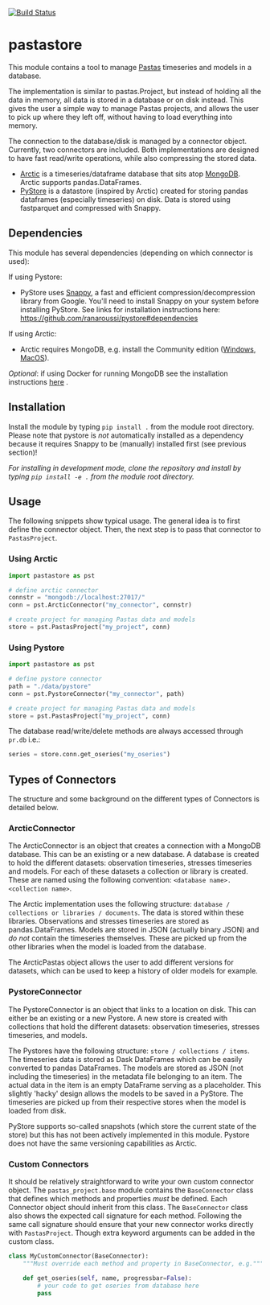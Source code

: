 [![Build Status](https://travis-ci.org/pastas/pastastore.svg?branch=master)](https://travis-ci.org/pastas/pastastore)

# pastastore

This module contains a tool to manage [Pastas](https://pastas.readthedocs.io/en/latest/) timeseries and models in a database.

The implementation is similar to pastas.Project, but instead of holding all the data in memory, all data is stored in a database or on disk instead. This gives the user a simple way to manage Pastas projects, and allows the user to pick up where they left off, without having to load everything into memory.

The connection to the database/disk is managed by a connector object. Currently, two connectors are included. Both implementations are designed to have fast read/write operations, while also compressing the stored data.
- [Arctic](https://arctic.readthedocs.io/en/latest/) is a timeseries/dataframe database that sits atop [MongoDB](https://www.mongodb.com). Arctic supports pandas.DataFrames.
- [PyStore](https://github.com/ranaroussi/pystore) is a datastore (inspired by Arctic) created for storing pandas dataframes (especially timeseries) on disk. Data is stored using fastparquet and compressed with Snappy.

## Dependencies
This module has several dependencies (depending on which connector is used):

If using Pystore:
- PyStore uses [Snappy](http://google.github.io/snappy/), a fast and efficient compression/decompression library from Google. You'll need to install Snappy on your system before installing PyStore. See links for installation instructions here: https://github.com/ranaroussi/pystore#dependencies

If using Arctic:
- Arctic requires MongoDB, e.g. install the Community edition ([Windows](https://fastdl.mongodb.org/win32/mongodb-win32-x86_64-2012plus-4.2.1-signed.msi), [MacOS](https://fastdl.mongodb.org/osx/mongodb-macos-x86_64-4.2.1.tgz)).

*Optional*: if using Docker for running MongoDB see the installation instructions [here](https://github.com/pastas/pastastore/tree/master/dockerfiles#running-mongodb-from-docker) .

## Installation
Install the module by typing `pip install .` from the module root directory. Please note that pystore is _not_ automatically installed as a dependency because it requires Snappy to be (manually) installed first (see previous section)!

_For installing in development mode, clone the repository and install by typing `pip install -e .` from the module root directory._

## Usage
The following snippets show typical usage. The general idea is to first define the connector object. Then, the next step is to pass that connector to `PastasProject`.

### Using Arctic

```python
import pastastore as pst

# define arctic connector
connstr = "mongodb://localhost:27017/"
conn = pst.ArcticConnector("my_connector", connstr)

# create project for managing Pastas data and models
store = pst.PastasProject("my_project", conn)
```
### Using Pystore

```python
import pastastore as pst

# define pystore connector
path = "./data/pystore"
conn = pst.PystoreConnector("my_connector", path)

# create project for managing Pastas data and models
store = pst.PastasProject("my_project", conn)
```

The database read/write/delete methods are always accessed through `pr.db` i.e.:
```python
series = store.conn.get_oseries("my_oseries")
```

## Types of Connectors

The structure and some background on the different types of Connectors is detailed below.

### ArcticConnector
The ArcticConnector is an object that creates a connection with a MongoDB database. This can be an existing or a new database. A database is created to hold the different datasets: observation timeseries, stresses timeseries and models. For each of these datasets a collection or library is created. These are named using the following convention: `<database name>.<collection name>`.

The Arctic implementation uses the following structure: `database / collections or libraries / documents`. The data is stored within these libraries. Observations and stresses timeseries are stored as pandas.DataFrames. Models are stored in JSON (actually binary JSON) and *do not* contain the timeseries themselves. These are picked up from the other libraries when the model is loaded from the database.

The ArcticPastas object allows the user to add different versions for datasets, which can be used to keep a history of older models for example.

### PystoreConnector
The PystoreConnector is an object that links to a location on disk. This can either be an existing or a new Pystore. A new store is created with collections that hold the different datasets: observation timeseries, stresses timeseries, and models.

The Pystores have the following structure: `store / collections / items`. The timeseries data is stored as Dask DataFrames which can be easily converted to pandas DataFrames. The models are stored as JSON (not including the timeseries) in the metadata file belonging to an item. The actual data in the item is an empty DataFrame serving as a placeholder. This slightly 'hacky' design allows the models to be saved in a PyStore. The timeseries are picked up from their respective stores when the model is loaded from disk.

PyStore supports so-called snapshots (which store the current state of the store) but this has not been actively implemented in this module. Pystore does not have the same versioning capabilities as Arctic.

### Custom Connectors
It should be relatively straightforward to write your own custom connector object. The
`pastas_project.base` module contains the `BaseConnector` class that defines which methods and properties _must_ be defined. Each Connector object should inherit from this class. The `BaseConnector` class also shows the expected call signature for each method. Following the same call signature should ensure that your new connector works directly with `PastasProject`. Though extra keyword arguments can be added in the custom class.

```python
class MyCustomConnector(BaseConnector):
    """Must override each method and property in BaseConnector, e.g."""

    def get_oseries(self, name, progressbar=False):
        # your code to get oseries from database here
        pass
```
